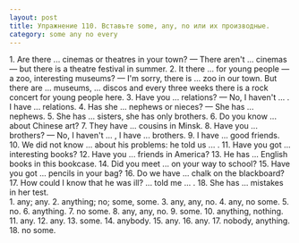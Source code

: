 ```yaml
---
layout: post
title: Упражнение 110. Вставьте some, any, nо или их производные.
category: some any no every
---
```

<section class="question">
1. Are there ... cinemas or theatres in your town?
— There aren't ... cinemas — but there is a theatre festival in summer. 2. It there ... for young people
— a zoo, interesting museums? — I'm sorry, there is ... zoo in our town. But there are ... museums, ... discos and every three weeks there is a rock concert for young people here. 3. Have you ... relations? — No, I haven't ... . I have ... relations. 4. Has she ... nephews or nieces? — She has ... nephews. 5. She has ... sisters, she has only brothers. 6. Do you know ... about Chinese art? 7. They have ... cousins in Minsk. 8. Have you ... brothers? — No, I haven't ... , I have ... brothers. 9. I have ... good friends. 10. We did not know ... about his problems: he told us ... . 11. Have you got ... interesting books? 12. Have you ... friends in America? 13. He has ... English books in this bookcase. 14. Did you meet ... on your way to school? 15. Have you got ... pencils in your bag? 16. Do we have ... chalk on the blackboard? 17. How could I know that he was ill? ... told me ... . 18. She has ... mistakes in her test.
</section>

<section class="answer">
1. any; any. 2. anything; no; some, some. 3. any, any, no. 4. any, no some. 5. no. 6. anything. 7. no some. 8. any, any, no. 9. some. 10. anything, nothing. 11. any. 12. any. 13. some. 14. anybody. 15. any. 16. any. 17. nobody, anything. 18. no some.
</section>
